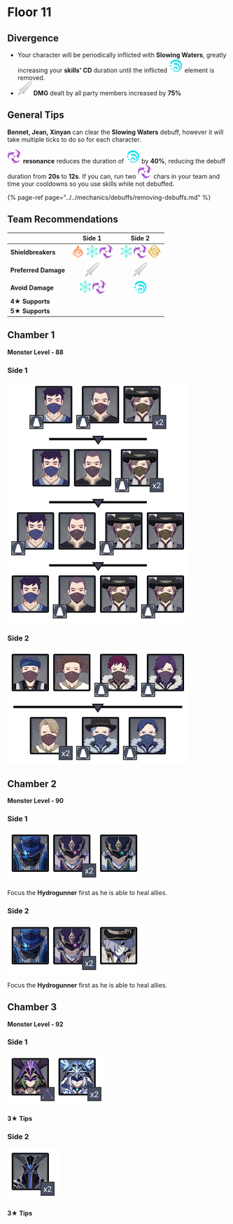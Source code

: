 # Floor 11

## Divergence

* Your character will be periodically inflicted with **Slowing Waters**, greatly increasing your **skills' CD** duration until the inflicted ![](../../.gitbook/assets/hydro_small.png) element is removed.
* ![](../../.gitbook/assets/physical_small.png) **DMG** dealt by all party members increased by **75%**

## General Tips

**Bennet, Jean, Xinyan** can clear the **Slowing Waters** debuff, however it will take multiple ticks to do so for each character.

![](../../.gitbook/assets/electro_small.png) **resonance** reduces the duration of ![](../../.gitbook/assets/hydro_small.png) by **40%**, reducing the debuff duration from **20s** to **12s**. If you can, run two ![](../../.gitbook/assets/electro_small.png) chars in your team and time your cooldowns so you use skills while not debuffed.

{% page-ref page="../../mechanics/debuffs/removing-debuffs.md" %}

## Team Recommendations

|  | Side 1 | Side 2 |
| :--- | :---: | :---: |
| **Shieldbreakers** | ![](../../.gitbook/assets/pyro_small.png)![](../../.gitbook/assets/cryo_small.png)![](../../.gitbook/assets/electro_small.png) | ![](../../.gitbook/assets/cryo_small.png)![](../../.gitbook/assets/electro_small.png)![](../../.gitbook/assets/geo_small.png) |
| **Preferred Damage** | ![](../../.gitbook/assets/physical_small.png) | ![](../../.gitbook/assets/physical_small.png) |
| **Avoid Damage** | ![](../../.gitbook/assets/cryo_small.png)![](../../.gitbook/assets/electro_small.png) | ![](../../.gitbook/assets/hydro_small.png) |
| **4**★ **Supports** |  |  |
| **5**★ **Supports** |  |  |

## Chamber 1

**Monster Level - 88**

### Side 1

![](../../.gitbook/assets/11-1-1%20%281%29.png)

### Side 2

![](../../.gitbook/assets/11-1-2%20%281%29.png)

## Chamber 2

**Monster Level - 90**

### Side 1 

![](../../.gitbook/assets/11-2-1%20%281%29.png)

Focus the **Hydrogunner** first as he is able to heal allies.

### Side 2

![](../../.gitbook/assets/11-2-2%20%281%29.png)

  
Focus the **Hydrogunner** first as he is able to heal allies.

## Chamber 3

**Monster Level - 92**

### Side 1

![](../../.gitbook/assets/11-3-1%20%281%29.png)

#### 3★ Tips

### Side 2

![](../../.gitbook/assets/11-3-2%20%281%29.png)

#### 3★ Tips


